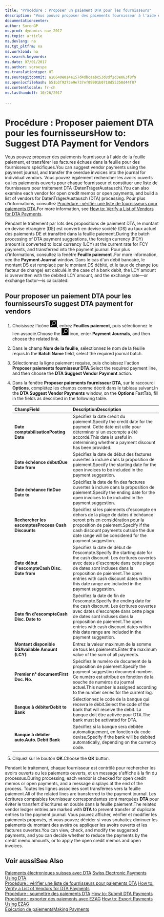```yaml
---
title: "Procédure : Proposer un paiement DTA pour les fournisseurs"
description: "Vous pouvez proposer des paiements fournisseur à l'aide de la feuille paiement, et transférer les factures échues dans la feuille pour des fournisseurs spécifiques. Vous pouvez également rechercher les avoirs ouverts ou les paiements ouverts pour chaque fournisseur et constituer une liste de fournisseurs pour traitement DTA (DatenTrägerAustausch)."
documentationcenter: 
author: SorenGP
ms.prod: dynamics-nav-2017
ms.topic: article
ms.devlang: na
ms.tgt_pltfrm: na
ms.workload: na
ms.search.keywords: 
ms.date: 07/01/2017
ms.author: sgroespe
ms.translationtype: HT
ms.sourcegitcommit: a16640e014e157d4dbcaabc53d0df2d3e063f8f9
ms.openlocfilehash: b51b3f9273e9e737ef09901b0718d55350d44f87
ms.contentlocale: fr-ch
ms.lasthandoff: 10/26/2017

---
```

# <a name="how-to-suggest-dta-payment-for-vendors"></a><span data-ttu-id="69b58-104">Procédure : Proposer paiement DTA pour les fournisseurs</span><span class="sxs-lookup"><span data-stu-id="69b58-104">How to: Suggest DTA Payment for Vendors</span></span>
<span data-ttu-id="69b58-105">Vous pouvez proposer des paiements fournisseur à l'aide de la feuille paiement, et transférer les factures échues dans la feuille pour des fournisseurs spécifiques.</span><span class="sxs-lookup"><span data-stu-id="69b58-105">You can suggest vendor payments using the payment journal, and transfer the overdue invoices into the journal for individual vendors.</span></span> <span data-ttu-id="69b58-106">Vous pouvez également rechercher les avoirs ouverts ou les paiements ouverts pour chaque fournisseur et constituer une liste de fournisseurs pour traitement DTA (DatenTrägerAustausch).</span><span class="sxs-lookup"><span data-stu-id="69b58-106">You can also examine each vendor for open credit memos or open payments, and build a list of vendors for DatenTrägerAustausch (DTA) processing.</span></span> <span data-ttu-id="69b58-107">Pour plus d'informations, consultez [Procédure : vérifier une liste de fournisseurs pour paiements DTA](how-to-verify-a-list-of-vendors-for-dta-payments.md).</span><span class="sxs-lookup"><span data-stu-id="69b58-107">For more information, see [How to: Verify a List of Vendors for DTA Payments](how-to-verify-a-list-of-vendors-for-dta-payments.md).</span></span>  

<span data-ttu-id="69b58-108">Pendant le traitement par lots des propositions de paiement DTA, le montant en devise étrangère (DE) est converti en devise société (DS) au taux actuel des paiements DE et transféré dans la feuille paiement.</span><span class="sxs-lookup"><span data-stu-id="69b58-108">During the batch processing of DTA payment suggestions, the foreign currency (FCY) amount is converted to local currency (LCY) at the current rate for FCY payments, and transferred into the payment journal.</span></span> <span data-ttu-id="69b58-109">Pour plus d'informations, consultez la fenêtre **Feuille paiement** .</span><span class="sxs-lookup"><span data-stu-id="69b58-109">For more information, see the **Payment Journal** window.</span></span> <span data-ttu-id="69b58-110">Dans le cas d'un débit bancaire, le montant DS est remplacé par le montant DS débité, et le taux de change (ou facteur de change) est calculé.</span><span class="sxs-lookup"><span data-stu-id="69b58-110">In the case of a bank debit, the LCY amount is overwritten with the debited LCY amount, and the exchange rate—or exchange factor—is calculated.</span></span>

## <a name="to-suggest-dta-payment-for-vendors"></a><span data-ttu-id="69b58-111">Pour proposer un paiement DTA pour les fournisseurs</span><span class="sxs-lookup"><span data-stu-id="69b58-111">To suggest DTA payment for vendors</span></span>  

1.  <span data-ttu-id="69b58-112">Choisissez l'icône ![Page ou état pour la recherche](../../media/ui-search/search_small.png "icône Page ou état pour la recherche"), entrez **Feuilles paiement**, puis sélectionnez le lien associé.</span><span class="sxs-lookup"><span data-stu-id="69b58-112">Choose the ![Search for Page or Report](../../media/ui-search/search_small.png "Search for Page or Report icon") icon, enter **Payment Journals**, and then choose the related link.</span></span>  
2.  <span data-ttu-id="69b58-113">Dans le champ **Nom de la feuille**, sélectionnez le nom de la feuille requis.</span><span class="sxs-lookup"><span data-stu-id="69b58-113">In the **Batch Name** field, select the required journal batch.</span></span>  
3.  <span data-ttu-id="69b58-114">Sélectionnez la ligne paiement requise, puis choisissez l'action **Proposer paiements fournisseur DTA**.</span><span class="sxs-lookup"><span data-stu-id="69b58-114">Select the required payment line, and then choose the **DTA Suggest Vendor Payment** action.</span></span>  
4.  <span data-ttu-id="69b58-115">Dans la fenêtre **Proposer paiements fournisseur DTA**, sur le raccourci **Options**, complétez les champs comme décrit dans le tableau suivant.</span><span class="sxs-lookup"><span data-stu-id="69b58-115">In the **DTA Suggest Vendor Payments** window, on the **Options** FastTab, fill in the fields as described in the following table.</span></span>  

    |<span data-ttu-id="69b58-116">Champ</span><span class="sxs-lookup"><span data-stu-id="69b58-116">Field</span></span>|<span data-ttu-id="69b58-117">Description</span><span class="sxs-lookup"><span data-stu-id="69b58-117">Description</span></span>|  
    |---------------------------------|---------------------------------------|  
    |<span data-ttu-id="69b58-118">**Date comptabilisation**</span><span class="sxs-lookup"><span data-stu-id="69b58-118">**Posting Date**</span></span>|<span data-ttu-id="69b58-119">Spécifiez la date crédit du paiement.</span><span class="sxs-lookup"><span data-stu-id="69b58-119">Specify the credit date for the payment.</span></span> <span data-ttu-id="69b58-120">Cette date est utile pour déterminer si un escompte a été accordé.</span><span class="sxs-lookup"><span data-stu-id="69b58-120">This date is useful in determining whether a payment discount has been provided.</span></span>|  
    |<span data-ttu-id="69b58-121">**Date échéance début**</span><span class="sxs-lookup"><span data-stu-id="69b58-121">**Due Date from**</span></span>|<span data-ttu-id="69b58-122">Spécifiez la date de début des factures ouvertes à inclure dans la proposition de paiement.</span><span class="sxs-lookup"><span data-stu-id="69b58-122">Specify the starting date for the open invoices to be included in the payment suggestion.</span></span>|  
    |<span data-ttu-id="69b58-123">**Date échéance fin**</span><span class="sxs-lookup"><span data-stu-id="69b58-123">**Due Date to**</span></span>|<span data-ttu-id="69b58-124">Spécifiez la date de fin des factures ouvertes à inclure dans la proposition de paiement.</span><span class="sxs-lookup"><span data-stu-id="69b58-124">Specify the ending date for the open invoices to be included in the payment suggestion.</span></span>|  
    |<span data-ttu-id="69b58-125">**Rechercher les escomptes**</span><span class="sxs-lookup"><span data-stu-id="69b58-125">**Process Cash Discounts**</span></span>|<span data-ttu-id="69b58-126">Spécifiez si les paiements d'escompte en dehors de la plage de dates d'échéance seront pris en considération pour la proposition de paiement.</span><span class="sxs-lookup"><span data-stu-id="69b58-126">Specify if the cash discount payments outside the due date range will be considered for the payment suggestion.</span></span>|  
    |<span data-ttu-id="69b58-127">**Date début d'escompte**</span><span class="sxs-lookup"><span data-stu-id="69b58-127">**Cash Disc. Date from**</span></span>|<span data-ttu-id="69b58-128">Spécifiez la date de début de l'escompte.</span><span class="sxs-lookup"><span data-stu-id="69b58-128">Specify the starting date for the cash discount.</span></span> <span data-ttu-id="69b58-129">Les écritures ouvertes avec dates d'escompte dans cette plage de dates sont incluses dans la proposition de paiement.</span><span class="sxs-lookup"><span data-stu-id="69b58-129">The open entries with cash discount dates within this date range are included in the payment suggestion.</span></span>|  
    |<span data-ttu-id="69b58-130">**Date fin d'escompte**</span><span class="sxs-lookup"><span data-stu-id="69b58-130">**Cash Disc. Date to**</span></span>|<span data-ttu-id="69b58-131">Spécifiez la date de fin de l'escompte.</span><span class="sxs-lookup"><span data-stu-id="69b58-131">Specify the ending date for the cash discount.</span></span> <span data-ttu-id="69b58-132">Les écritures ouvertes avec dates d'escompte dans cette plage de dates sont incluses dans la proposition de paiement.</span><span class="sxs-lookup"><span data-stu-id="69b58-132">The open entries with cash discount dates within this date range are included in the payment suggestion.</span></span>|  
    |<span data-ttu-id="69b58-133">**Montant disponible DS**</span><span class="sxs-lookup"><span data-stu-id="69b58-133">**Available Amount (LCY)**</span></span>|<span data-ttu-id="69b58-134">Entrez la valeur maximum de la somme de tous les paiements.</span><span class="sxs-lookup"><span data-stu-id="69b58-134">Enter the maximum value of the sum of all payments.</span></span>|  
    |<span data-ttu-id="69b58-135">**Premier n° document**</span><span class="sxs-lookup"><span data-stu-id="69b58-135">**First Doc. No.**</span></span>|<span data-ttu-id="69b58-136">Spécifiez le numéro de document de la proposition de paiement.</span><span class="sxs-lookup"><span data-stu-id="69b58-136">Specify the payment suggestion document number.</span></span> <span data-ttu-id="69b58-137">Ce numéro est attribué en fonction de la souche de numéros du journal actuel.</span><span class="sxs-lookup"><span data-stu-id="69b58-137">This number is assigned according to the number series for the current log.</span></span>|  
    |<span data-ttu-id="69b58-138">**Banque à débiter**</span><span class="sxs-lookup"><span data-stu-id="69b58-138">**Debit to Bank**</span></span>|<span data-ttu-id="69b58-139">Sélectionnez le code de la banque qui recevra le débit.</span><span class="sxs-lookup"><span data-stu-id="69b58-139">Select the code of the bank that will receive the debit.</span></span> <span data-ttu-id="69b58-140">La banque doit être activée pour DTA.</span><span class="sxs-lookup"><span data-stu-id="69b58-140">The bank must be activated for DTA.</span></span>|  
    |<span data-ttu-id="69b58-141">**Banque à débiter auto.**</span><span class="sxs-lookup"><span data-stu-id="69b58-141">**Auto. Debit Bank**</span></span>|<span data-ttu-id="69b58-142">Spécifiez si la banque sera débitée automatiquement, en fonction du code devise.</span><span class="sxs-lookup"><span data-stu-id="69b58-142">Specify if the bank will be debited automatically, depending on the currency code.</span></span>|  

5.  <span data-ttu-id="69b58-143">Cliquez sur le bouton **OK**.</span><span class="sxs-lookup"><span data-stu-id="69b58-143">Choose the **OK** button.</span></span>  

<span data-ttu-id="69b58-144">Pendant le traitement, chaque fournisseur est contrôlé pour rechercher les avoirs ouverts ou les paiements ouverts, et un message s'affiche à la fin du processus.</span><span class="sxs-lookup"><span data-stu-id="69b58-144">During processing, each vendor is checked for open credit memos or open payments, and a message displays at the end of the process.</span></span> <span data-ttu-id="69b58-145">Toutes les lignes associées sont transférées vers la feuille paiement.</span><span class="sxs-lookup"><span data-stu-id="69b58-145">All of the related lines are transferred to the payment journal.</span></span> <span data-ttu-id="69b58-146">Les écritures comptables fournisseur correspondantes sont marquées **DTA** pour éviter le transfert d'écritures en double dans la feuille paiement.</span><span class="sxs-lookup"><span data-stu-id="69b58-146">The related vendor ledger entries are marked with **DTA** to prevent transfer of duplicate entries to the payment journal.</span></span> <span data-ttu-id="69b58-147">Vous pouvez afficher, vérifier et modifier les paiements proposés, et vous pouvez décider si vous souhaitez diminuer les paiements du montant des avoirs ou appliquer les avoirs ouverts et les factures ouvertes.</span><span class="sxs-lookup"><span data-stu-id="69b58-147">You can view, check, and modify the suggested payments, and you can decide whether to reduce the payments by the credit memo amounts, or to apply the open credit memos and open invoices.</span></span>  

## <a name="see-also"></a><span data-ttu-id="69b58-148">Voir aussi</span><span class="sxs-lookup"><span data-stu-id="69b58-148">See Also</span></span>  
 <span data-ttu-id="69b58-149">[Paiements électroniques suisses avec DTA](swiss-electronic-payments-using-dta.md) </span><span class="sxs-lookup"><span data-stu-id="69b58-149">[Swiss Electronic Payments Using DTA](swiss-electronic-payments-using-dta.md) </span></span>  
 <span data-ttu-id="69b58-150">[Procédure : vérifier une liste de fournisseurs pour paiements DTA](how-to-verify-a-list-of-vendors-for-dta-payments.md) </span><span class="sxs-lookup"><span data-stu-id="69b58-150">[How to: Verify a List of Vendors for DTA Payments](how-to-verify-a-list-of-vendors-for-dta-payments.md) </span></span>  
 <span data-ttu-id="69b58-151">[Procédure : soumettre des paiements DTA](how-to-submit-dta-payments.md) </span><span class="sxs-lookup"><span data-stu-id="69b58-151">[How to: Submit DTA Payments](how-to-submit-dta-payments.md) </span></span>  
 <span data-ttu-id="69b58-152">[Procédure : exporter des paiements avec EZAG](how-to-export-payments-using-ezag.md) </span><span class="sxs-lookup"><span data-stu-id="69b58-152">[How to: Export Payments Using EZAG](how-to-export-payments-using-ezag.md) </span></span>  
 [<span data-ttu-id="69b58-153">Exécution de paiements</span><span class="sxs-lookup"><span data-stu-id="69b58-153">Making Payments</span></span>](../../payables-make-payments.md)


